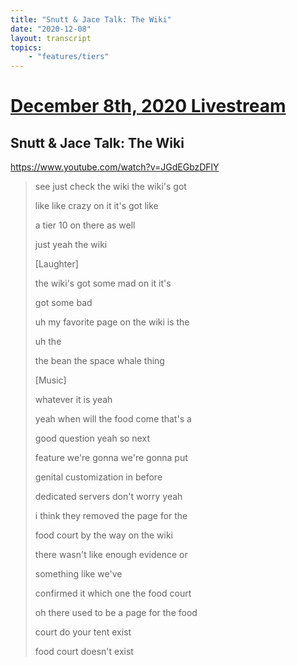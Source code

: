 ```yaml
---
title: "Snutt & Jace Talk: The Wiki"
date: "2020-12-08"
layout: transcript
topics:
    - "features/tiers"
---
```

# [December 8th, 2020 Livestream](../2020-12-08.md)
## Snutt & Jace Talk: The Wiki
https://www.youtube.com/watch?v=JGdEGbzDFlY
> see just check the wiki the wiki's got
> 
> like like crazy on it it's got like
> 
> a tier 10 on there as well
> 
> just yeah the wiki
> 
> [Laughter]
> 
> the wiki's got some mad on it it's
> 
> got some bad
> 
> uh my favorite page on the wiki is the
> 
> uh the
> 
> the bean the space whale thing
> 
> [Music]
> 
> whatever it is yeah
> 
> yeah when will the food come that's a
> 
> good question yeah so next
> 
> feature we're gonna we're gonna put
> 
> genital customization in before
> 
> dedicated servers don't worry yeah
> 
> i think they removed the page for the
> 
> food court by the way on the wiki
> 
> there wasn't like enough evidence or
> 
> something like we've
> 
> confirmed it which one the food court
> 
> oh there used to be a page for the food
> 
> court do your tent exist
> 
> food court doesn't exist
> 
